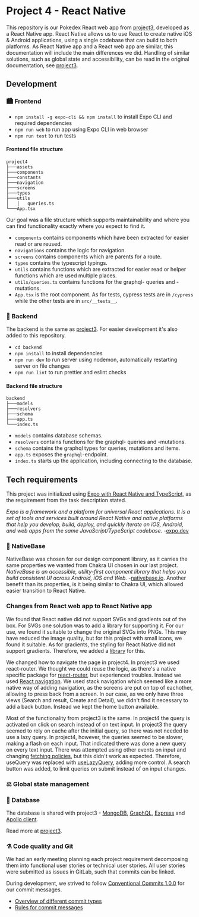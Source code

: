 # Project 4 - React Native

This repository is our Pokedex React web app from [project3](https://gitlab.stud.idi.ntnu.no/it2810-h21/team-15/project3), developed as a React Native app. React Native allows us to use React to create native iOS & Android applications, using a single codebase that can build to both platforms. As React Native app and a React web app are similar, this documentation will include the main differences we did. Handling of similar solutions, such as global state and accessibility, can be read in the original documentation, see [project3](https://gitlab.stud.idi.ntnu.no/it2810-h21/team-15/project3).

## Development

### 🏙 Frontend

<!-- https://docs.expo.dev/workflow/expo-cli/ -->

- `npm install -g expo-cli && npm install` to install Expo CLI and required dependencies
- `npm run web` to run app using Expo CLI in web browser
- `npm run test` to run tests

#### Frontend file structure

```
project4
├───assets
├───components
├───constants
├───navigation
├───screens
├───types
├───utils
│   │   queries.ts
└───App.tsx
```

Our goal was a file structure which supports maintainability and where you can find functionality exactly where you expect to find it.

- `components` contains components which have been extracted for easier read or are reused.
- `navigations` contains the logic for navigation.
- `screens` contains components which are parents for a route.
- `types` contains the typescript typings.
- `utils` contains functions which are extracted for easier read or helper functions which are used multiple places.
- `utils/queries.ts` contains functions for the graphql- queries and -mutations.
- `App.tsx` is the root component. As for tests, cypress tests are in `/cypress` while the other tests are in `src/__tests__`.

### 🌆 Backend

The backend is the same as [project3](https://gitlab.stud.idi.ntnu.no/it2810-h21/team-15/project3). For easier development it's also added to this repository.

- `cd backend`
- `npm install` to install dependencies
- `npm run dev` to run server using nodemon, automatically restarting server on file changes
- `npm run lint` to run prettier and eslint checks

#### Backend file structure

```
backend
├───models
├───resolvers
├───schema
├───app.ts
└───index.ts
```

- `models` contains database schemas.
- `resolvers` contains functions for the graphql- queries and -mutations.
- `schema` contains the graphql types for queries, mutations and items.
- `app.ts` exposes the `graphql`-endpoint.
- `index.ts` starts up the application, including connecting to the database.

## Tech requirements

This project was initialized using [Expo with React Native and TypeScript](https://reactnative.dev/docs/typescript), as the requirement from the task description stated.

_Expo is a framework and a platform for universal React applications. It is a set of tools and services built around React Native and native platforms that help you develop, build, deploy, and quickly iterate on iOS, Android, and web apps from the same JavaScript/TypeScript codebase._ -[expo.dev](https://docs.expo.dev/)

### 🎀 NativeBase

NativeBase was chosen for our design component library, as it carries the same properties we wanted from Chakra UI chosen in our last project. _NativeBase is an accessible, utility-first component library that helps you build consistent UI across Android, iOS and Web._ -[nativebase.io](https://nativebase.io/). Another benefit than its properties, is it being similar to Chakra UI, which allowed easier transition to React Native.

### Changes from React web app to React Native app

We found that React native did not support SVGs and gradients out of the box. For SVGs one solution was to add a library for supporting it. For our use, we found it suitable to change the original SVGs into PNGs. This may have reduced the image quality, but for this project with small icons, we found it suitable. As for gradients, the styling for React Native did not support gradients. Therefore, we added a [library](https://docs.expo.dev/versions/latest/sdk/linear-gradient/) for this.

We changed how to navigate the page in project4. In project3 we used react-router. We thought we could reuse the logic, as there's a native specific package for [react-router](https://v5.reactrouter.com/native/guides/quick-start), but experienced troubles. Instead we used [React navigation](https://reactnavigation.org/). We used stack navigation which seemed like a more native way of adding navigation, as the screens are put on top of eachother, allowing to press back from a screen. In our case, as we only have three views (Search and result, Create and Detail), we didn't find it necessary to add a back button. Instead we kept the home button available.

Most of the functionality from project3 is the same. In project4 the query is activated on click on search instead of on text input. In project3 the query seemed to rely on cache after the initial query, so there was not needed to use a lazy query. In project4, however, the queries seemed to be slower, making a flash on each input. That indicated there was done a new query on every text input. There was attempted using other events on input and changing [fetching policies](https://www.apollographql.com/docs/react/data/queries/#setting-a-fetch-policy), but this didn't work as expected. Therefore, useQuery was replaced with [useLazyQuery](https://www.apollographql.com/docs/react/api/react/hooks/), adding more control. A search button was added, to limit queries on submit instead of on input changes.

### ⚖ Global state management

### 💾 Database

The database is shared with project3 - [MongoDB](https://www.mongodb.com/why-use-mongodb), [GraphQL](https://graphql.org/), [Express](https://expressjs.com/) and [Apollo client](https://www.apollographql.com/docs/react/why-apollo/).

Read more at [project3](https://gitlab.stud.idi.ntnu.no/it2810-h21/team-15/project3#-database).

### ⚗️ Code quality and Git

<!-- Prettier/Eslint/formatting? -->
<!-- Below is same as project3 -->

We had an early meeting planning each project requirement decomposing them into functional user stories or technical user stories. All user stories were submitted as issues in GitLab, such that commits can be linked.

During development, we strived to follow [Conventional Commits 1.0.0](https://www.conventionalcommits.org/en/v1.0.0/) for our commit messages.

- [Overview of different commit types](https://github.com/commitizen/conventional-commit-types/blob/v3.0.0/index.json)
- [Rules for commit messages](https://github.com/conventional-changelog/commitlint/tree/master/%40commitlint/config-conventional)
